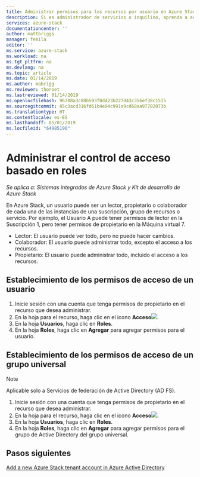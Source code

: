 ```yaml
---
title: Administrar permisos para los recursos por usuario en Azure Stack (administrador de servicios e inquilino) | Microsoft Docs
description: Si es administrador de servicios o inquilino, aprenda a administrar los permisos RBAC.
services: azure-stack
documentationcenter: ''
author: mattbriggs
manager: femila
editor: ''
ms.service: azure-stack
ms.workload: na
ms.tgt_pltfrm: na
ms.devlang: na
ms.topic: article
ms.date: 01/14/2019
ms.author: mabrigg
ms.reviewer: thoroet
ms.lastreviewed: 01/14/2019
ms.openlocfilehash: 96708a3c88b593f0d423b227d43c356ef38c1515
ms.sourcegitcommit: 85c3acd316fd61b4e94c991a9cd68aa97702073b
ms.translationtype: HT
ms.contentlocale: es-ES
ms.lasthandoff: 05/01/2019
ms.locfileid: "64985190"
---
```

# <a name="manage-role-based-access-control"></a>Administrar el control de acceso basado en roles

*Se aplica a: Sistemas integrados de Azure Stack y Kit de desarrollo de Azure Stack*

En Azure Stack, un usuario puede ser un lector, propietario o colaborador de cada una de las instancias de una suscripción, grupo de recursos o servicio. Por ejemplo, el Usuario A puede tener permisos de lector en la Suscripción 1, pero tener permisos de propietario en la Máquina virtual 7.

 - Lector: El usuario puede ver todo, pero no puede hacer cambios.
 - Colaborador: El usuario puede administrar todo, excepto el acceso a los recursos.
 - Propietario: El usuario puede administrar todo, incluido el acceso a los recursos.

## <a name="set-access-permissions-for-a-user"></a>Establecimiento de los permisos de acceso de un usuario

1. Inicie sesión con una cuenta que tenga permisos de propietario en el recurso que desea administrar.
2. En la hoja para el recurso, haga clic en el icono **Acceso**![](media/azure-stack-manage-permissions/image1.png).
3. En la hoja **Usuarios**, haga clic en **Roles**.
4. En la hoja **Roles**, haga clic en **Agregar** para agregar permisos para el usuario.

## <a name="set-access-permissions-for-a-universal-group"></a>Establecimiento de los permisos de acceso de un grupo universal 

> [!Note]
> Aplicable solo a Servicios de federación de Active Directory (AD FS).

1. Inicie sesión con una cuenta que tenga permisos de propietario en el recurso que desea administrar.
2. En la hoja para el recurso, haga clic en el icono **Acceso**![](media/azure-stack-manage-permissions/image1.png).
3. En la hoja **Usuarios**, haga clic en **Roles**.
4. En la hoja **Roles**, haga clic en **Agregar** para agregar permisos para el grupo de Active Directory del grupo universal.

## <a name="next-steps"></a>Pasos siguientes
[Add a new Azure Stack tenant account in Azure Active Directory](azure-stack-add-new-user-aad.md)

